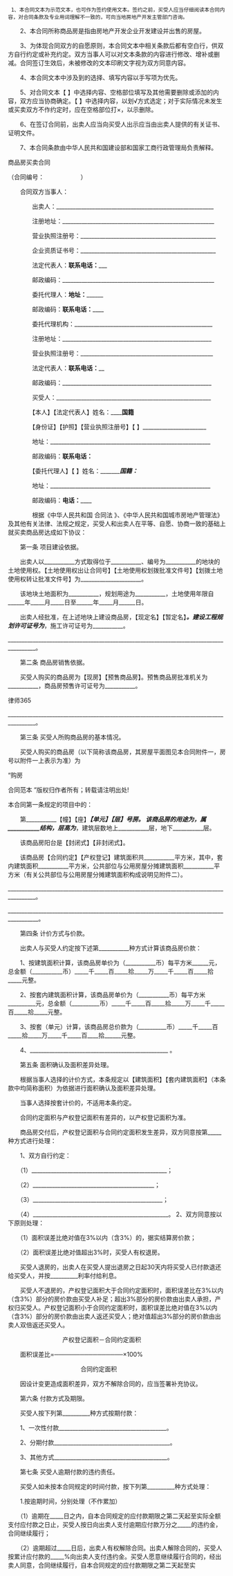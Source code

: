 
     1、本合同文本为示范文本，也可作为签约使用文本。签约之前，买受人应当仔细阅读本合同内容，对合同条款及专业用词理解不一致的，可向当地房地产开发主管部门咨询。
 
 　　2、本合同所称商品房是指由房地产开发企业开发建设并出售的房屋。
 
 　　3、为体现合同双方的自愿原则，本合同文本中相关条款后都有空白行，供双方自行约定或补充约定。双方当事人可以对文本条款的内容进行修改、增补或删减。合同签订生效后，未被修改的文本印刷文字视为双方同意内容。
 
 　　4、本合同文本中涉及到的选择、填写内容以手写项为优先。
 
 　　5、对合同文本【 】中选择内容、空格部位填写及其他需要删除或添加的内容，双方应当协商确定。【 】中选择内容，以划√方式选定；对于实际情况未发生或买卖双方不作约定时，应在空格部位打×，以示删除。
 
 　　6、在签订合同前，出卖人应当向买受人出示应当由出卖人提供的有关证书、证明文件。
 
 　　7、本合同条款由中华人民共和国建设部和国家工商行政管理局负责解释。
 
 
商品房买卖合同

 
 （合同编号：　　　　　　）
 
 　　合同双方当事人：
 
 　　　　出卖人：_________________________________________________________ 
 
 　　　　注册地址：_______________________________________________________
 
 　　　　营业执照注册号：_________________________________________________
 
 　　　　企业资质证书号：_________________________________________________
 
 　　　　法定代表人：____________________联系电话：_______________________
 
 　　　　邮政编码：_______________________________________________________
 
 　　　　委托代理人：____________________地址：__________________________
 
 　　　　邮政编码：____________________联系电话：________________________ 
 
 　　　　委托代理机构：__________________________________________________
 
 　　　　注册地址：______________________________________________________
 
 　　　　营业执照注册号：________________________________________________ 
 
 　　　　法定代表人：____________________联系电话：______________________ 
 
 　　　　邮政编码：______________________________________________________
 
 　　　　买受人：________________________________________________________
 
 　　　　【本人】【法定代表人】姓名：__________________国籍______________
 
 　　　　【身份证】【护照】【营业执照注册号】【 】_______________________ 
 
 　　　　地址：__________________________________________________________
 
 　　　　邮政编码：______________________联系电话：______________________ 
 
 　　　　【委托代理人】【 】姓名：____________________国籍：_____________ 
 
 　　　　地址：__________________________________________________________
 
 　　　　邮政编码：______________________电话：__________________________
 
 　　　　根据《中华人民共和国
合同法
》、《中华人民共和国城市房地产管理法》及其他有关法律、法规之规定，买受人和出卖人在平等、自愿、协商一致的基础上就买卖商品房达成如下协议：
 
 　　第一条 项目建设依据。
 
 　　出卖人以___________方式取得位于___________、编号为___________的地块的土地使用权。【土地使用权出让合同号】【土地使用权划拨批准文件号】【划拨土地使用权转让批准文件号】为______________________。
 
 　　该地块土地面积为___________，规划用途为___________，土地使用年限自______年_____月_____日至______年_____月______日。
 
 　　出卖人经批准，在上述地块上建设商品房，【现定名】【暂定名】___________。建设工程规划许可证号为___________，施工许可证号为___________。
 
 ________________________________________________________________________________________。
 
 　　第二条 商品房销售依据。
 
 　　买受人购买的商品房为【现房】【预售商品房】。预售商品房批准机关为___________，商品房预售许可证号为___________。
 




 
律师365






 ________________________________________________________________________________________。

 

 　　第三条 买受人所购商品房的基本情况。

 

 　　买受人购买的商品房（以下简称该商品房，其房屋平面图见本合同附件一，房号以附件一上表示为准）为

 

 “购房

合同范本
”版权归作者所有；转载请注明出处! 

 

 本合同第一条规定的项目中的：

 

 　　第___________【幢】【座】___________【单元】【层】___________号房。 该商品房的用途为___________，属___________结构，层高为___________，建筑层数地上___________层，地下___________层。

 

 　　该商品房阳台是【封闭式】【非封闭式】。

 

 　　该商品房【合同约定】【产权登记】建筑面积共___________平方米，其中，套内建筑面积___________平方米，公共部位与公用房屋分摊建筑面积___________平方米（有关公共部位与公用房屋分摊建筑面积构成说明见附件二）。

 

 ________________________________________________________________________________________。

 

 _________________________________________________________________________________________。

 

 　　第四条 计价方式与价款。

 

 　　出卖人与买受人约定按下述第___________种方式计算该商品房价款：

 

 　　1、按建筑面积计算，该商品房单价为（___________币）每平方米______元，总金额（___________币）_____千_____百_____拾_____万_____千_____百_____拾_____元整。

 

 

 　　2、按套内建筑面积计算，该商品房单价为（___________币）每平方米__________元，总金额（__________币）_____千_____百_____拾_____万_____千_____百_____拾_____元整。

 

 　　3、按套（单元）计算，该商品房总价款为（__________币）_____千_____百_____拾_____万_____千_____百____拾______元整。

 

 　　4、__________________________________________________ 。

 

 　　第五条 面积确认及面积差异处理。

 

 　　根据当事人选择的计价方式，本条规定以【建筑面积】【套内建筑面积】（本条款中均简称面积）为依据进行面积确认及面积差异处理。

 

 　　当事人选择按套计价的，不适用本条约定。

 

 　　合同约定面积与产权登记面积有差异的，以产权登记面积为准。

 

 　　商品房交付后，产权登记面积与合同约定面积发生差异，双方同意按第_____种方式进行处理：

 

 　　1、双方自行约定：

 

 　　（1）_________________________________________________；

 

 　　（2）____________________________________________；

 

 　　（3）_______________________________________________；

 

 　　（4）_________________________________________________。 2、双方同意按以下原则处理：

 

 　　（1）面积误差比绝对值在3%以内（含3%）的，据实结算房价款；

 

 　　（2）面积误差比绝对值超出3%时，买受人有权退房。

 

 　　买受人退房的，出卖人在买受人提出退房之日起30天内将买受人已付款退还给买受人，并按__________利率付给利息。

 

 　　买受人不退房的，产权登记面积大于合同约定面积时，面积误差比在3%以内（含3%）部分的房价款由买受人补足；超出3%部分的房价款由出卖人承担，产权归买受人。产权登记面积小于合同约定面积时，面积误差比绝对值在3%以内（含3%）部分的房价款由出卖人返还买受人；绝对值超出3%部分的房价款由出卖人双倍返还买受人。

 

 　　　　　　　　　产权登记面积－合同约定面积 

 

 　　面积误差比=────────────────×100%

 

 　　　　　　　　　　　　合同约定面积 

 

 　　因设计变更造成面积差异，双方不解除合同的，应当签署补充协议。

 

 　　第六条 付款方式及期限。

 

 　　买受人按下列第__________种方式按期付款：

 

 　　1、一次性付款_______________________________________。

 

 　　2、分期付款__________________________________________。

 

 　　3、其他方式_________________________________________。

 

 　　第七条 买受人逾期付款的违约责任。

 

 　　买受人如未按本合同规定的时间付款，按下列第__________种方式处理：

 

 　　1.按逾期时间，分别处理（不作累加）

 

 　　（1）逾期在_____日之内，自本合同规定的应付款期限之第二天起至实际全额支付应付款之日止，买受人按日向出卖人支付逾期应付款万分之_____的违约金，合同继续履行；

 

 　　（2）逾期超过_____日后，出卖人有权解除合同。出卖人解除合同的，买受人按累计应付款的_____%向出卖人支付违约金。买受人愿意继续履行合同的，经出卖人同意，合同继续履行，自本合同规定的应付款期限之第二天起至实

 

 


 

 
 
 
 
 
  


  
 

  


  


  
 
 
 
 

